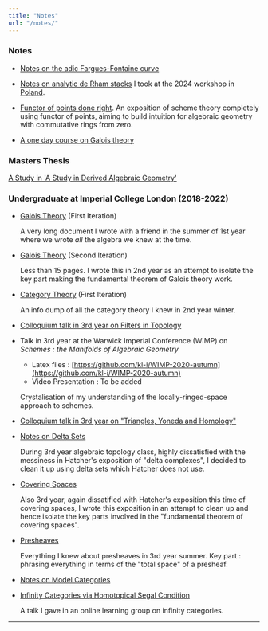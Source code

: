 ```yaml
---
title: "Notes"
url: "/notes/"
---
```


### Notes

- [Notes on the adic Fargues-Fontaine curve](https://github.com/kl-i/FF/blob/main/main.pdf)

- [Notes on analytic de Rham stacks](/pdfs/analyticDeRham.pdf)
  I took at the 2024 workshop in [Poland](https://achinger.impan.pl/drstacks2024.html).

- [Functor of points done right](https://github.com/kl-i/functor-of-points-done-right/blob/main/main.pdf).
  An exposition of scheme theory
  completely using functor of points, aiming to build
  intuition for algebraic geometry with commutative rings
  from zero.

- [A one day course on Galois theory](https://github.com/kl-i/galoisCourse/blob/main/main.pdf)
  
### Masters Thesis

[A Study in 'A Study in Derived Algebraic Geometry'](
  https://github.com/kl-i/M4R/blob/master/main.pdf
  )

### Undergraduate at Imperial College London (2018-2022)

- [Galois Theory](https://github.com/kl-i/galois) (First Iteration)

  A very long document I wrote with a friend in the summer of 1st year
  where we wrote _all_ the algebra we knew at the time.
- [Galois Theory](https://github.com/kl-i/galois-200cc/blob/master/main.pdf) (Second Iteration)

  Less than 15 pages.
  I wrote this in 2nd year as an attempt to isolate
  the key part making the fundamental theorem of Galois theory work.
- [Category Theory](https://github.com/kl-i/Notes-on-Category-Theory/blob/master/main.pdf) (First Iteration)

  An info dump of all the category theory I knew 
  in 2nd year winter.
- [Colloquium talk in 3rd year on Filters in Topology](
  https://github.com/kl-i/notes-on-filters
  )
- Talk in 3rd year at the Warwick Imperial Conference (WIMP)
  on _Schemes : the Manifolds of Algebraic Geometry_
 
  - Latex files : [https://github.com/kl-i/WIMP-2020-autumn](https://github.com/kl-i/WIMP-2020-autumn)
  - Video Presentation : To be added
 
  Crystalisation of my understanding of the locally-ringed-space
  approach to schemes.
- [Colloquium talk in 3rd year on "Triangles, Yoneda and Homology"](/pdfs/UGC-triangles.pdf)
- [Notes on Delta Sets](https://github.com/kl-i/notes-on-delta-sets)

  During 3rd year algebraic topology class,
  highly dissatisfied with the messiness in Hatcher's exposition
  of "delta complexes",
  I decided to clean it up using delta sets which Hatcher does not use.
- [Covering Spaces](https://github.com/kl-i/notes-on-covering-spaces)

  Also 3rd year,
  again dissatified with Hatcher's exposition
  this time of covering spaces,
  I wrote this exposition in an attempt to clean up
  and hence isolate the key parts involved in the
  "fundamental theorem of covering spaces".

- [ Presheaves ](https://github.com/kl-i/notes-on-presheaves)

  Everything I knew about presheaves in 3rd year summer.
  Key part : phrasing everything in terms of
  the "total space" of a presheaf.
<!-- - [Algebraic Geometry via Functor of Points](https://github.com/kl-i/notes-on-algebraic-geometry)

  An attempt in year 2 summer at an exposition of basic algebraic geometry
  from completely from the functor of points perspective. -->
- [Notes on Model Categories](https://github.com/kl-i/Notes-on-Model-Categories/blob/main/main.pdf)
- [Infinity Categories via Homotopical Segal Condition](https://github.com/kl-i/Notes-on-the-Segal-Condition/blob/main/main.pdf)

  A talk I gave in an online learning group on infinity categories.

---

